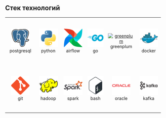 <!--
## 👋
-->

<h2 align="left" id="stack">Стек технологий</h2>
<table width='100%' cellspacing="0" cellpadding="0">
    <tr/>
    <tr>      
        <td align="center" width="150" height="150">
            <a href="#stack">
                <img src="https://github.com/devicons/devicon/blob/master/icons/postgresql/postgresql-original.svg"
                     alt="postgresql" width="60" height="60"/>
            </a>
            <br>postgresql
        </td>      
        <td align="center" width="150" height="150">
            <a href="#stack">
                <img src="https://github.com/devicons/devicon/blob/master/icons/python/python-original.svg" alt="python"
                     width="60" height="60"/>
            </a>
            <br>python
        </td>
        <td align="center" width="150" height="150">
            <a href="#stack">
                <img src="https://github.com/devicons/devicon/blob/master/icons/apacheairflow/apacheairflow-original.svg"
                     width="60" height="60" alt="airflow"/>
            </a>
            <br>airflow
        </td>
        <td align="center" width="150" height="150">
            <a href="#stack">
                <img src="https://github.com/devicons/devicon/blob/master/icons/go/go-original-wordmark.svg" width="60"
                     height="60" alt="go"/>
            </a>
            <br>go
        </td>
        <td align="center" width="150" height="150">
            <a href="#stack">
                <img src="https://github.com/user-attachments/assets/0642b1ed-1640-450b-aa80-1b18b31b8593" alt="greenplum"
                     width="60" height="60"/>
            </a>
            <br>greenplum
        </td>
        <td align="center" width="150" height="150">
            <a href="#stack">
                <img src="https://github.com/devicons/devicon/blob/master/icons/docker/docker-original.svg" alt="docker"
                     width="60" height="60"/>
            </a>
            <br>docker
        </td>
    </tr>
    <tr>
<!--         <td align="center" width="150" height="150">
            <a href="#stack">
                <img src="https://github.com/devicons/devicon/blob/master/icons/pycharm/pycharm-original.svg"
                     alt="pycharm" width="60" height="60"/>
            </a>
            <br>pycharm
        </td> -->
<!--         <td align="center" width="150" height="150">
            <a href="#stack">
                <img src="https://github.com/devicons/devicon/blob/master/icons/goland/goland-original.svg" alt="goland"
                     width="60" height="60"/>
            </a>
            <br>goland
        </td> -->
<!--         <td align="center" width="150" height="150">
            <a href="#stack">
                <img src="https://github.com/devicons/devicon/blob/master/icons/datagrip/datagrip-original.svg"
                     alt="datagrip" width="60" height="60"/>
            </a>
            <br>datagrip
        </td> -->
<!--         <td align="center" width="150" height="150">
            <a href="#stack">
                <img src="https://github.com/devicons/devicon/blob/master/icons/dbeaver/dbeaver-original.svg"
                     alt="dbeaver" width="60" height="60"/>
            </a>
            <br>dbeaver
        </td> -->
        <td align="center" width="150" height="150">
            <a href="#stack">
                <img src="https://github.com/devicons/devicon/blob/master/icons/git/git-original.svg" width="60"
                     height="60" alt="git"/>
            </a>
            <br>git
        </td>
        <td align="center" width="150" height="150">
            <a href="#stack">
                <img src="https://github.com/devicons/devicon/blob/master/icons/hadoop/hadoop-original.svg" alt="hadoop"
                     width="60" height="60"/>
            </a>
            <br>hadoop
        </td>
        <td align="center" width="150" height="150">
            <a href="#stack">
                <img src="https://github.com/devicons/devicon/blob/master/icons/apachespark/apachespark-original-wordmark.svg"
                     alt="apachespark" width="60" height="60"/>
            </a>
            <br>spark
        </td>
        <td align="center" width="150" height="150">
            <a href="#stack">
                <img src="https://github.com/devicons/devicon/blob/master/icons/bash/bash-original.svg" alt="bash"
                     width="60" height="60"/>
            </a>
            <br>bash
        </td>
        <td align="center" width="150" height="150">
            <a href="#stack">
                <img src="https://github.com/devicons/devicon/blob/master/icons/oracle/oracle-original.svg" alt="oracle"
                     width="60" height="60"/>
            </a>
            <br>oracle
        </td>
        <td align="center" width="150" height="150">
            <a href="#stack">
                <img src="https://github.com/devicons/devicon/blob/master/icons/apachekafka/apachekafka-original-wordmark.svg"
                     alt="apachekafka" width="60" height="60"/>
            </a>
            <br>kafka
        </td>
<!--         ![Greenplum-Horizontal-OnLight(1)(1)](https://github.com/user-attachments/assets/0642b1ed-1640-450b-aa80-1b18b31b8593) -->
<!--         ![image](https://github.com/user-attachments/assets/991b710b-a003-4f88-be49-5b34d84e6f38) -->
<!--         ![image](https://github.com/user-attachments/assets/b807404d-118f-4a1a-b19e-bca249e38b76) -->
    </tr>
    <tr>
<!--         <td align="center" width="150" height="150">
            <a href="#stack">
                <img src="https://github.com/devicons/devicon/blob/master/icons/postman/postman-original.svg"
                     alt="postman" width="60" height="60"/>
            </a>
            <br>postman
        </td> -->
<!--         <td align="center" width="150" height="150">
            <a href="#stack">
                <img src="https://github.com/devicons/devicon/blob/master/icons/redis/redis-original.svg" alt="redis"
                     width="60" height="60"/>
            </a>
            <br>redis
        </td>       -->
<!--         <td align="center" width="150" height="150">
            <a href="#stack">
                <img src="https://github.com/devicons/devicon/blob/master/icons/grpc/grpc-plain.svg" alt="grpc"
                     width="60" height="60"/>
            </a>
            <br>grpc
        </td> -->
    </tr>
</table>

<!--
**SKharchenko87/SKharchenko87** is a ✨ _special_ ✨ repository because its `README.md` (this file) appears on your GitHub profile.

Here are some ideas to get you started:

- 🔭 I’m currently working on ...
- 🌱 I’m currently learning ...
- 👯 I’m looking to collaborate on ...
- 🤔 I’m looking for help with ...
- 💬 Ask me about ...
- 📫 How to reach me: ...
- 😄 Pronouns: ...
- ⚡ Fun fact: ...
-->
